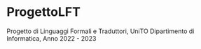 # ProgettoLFT
Progetto di Linguaggi Formali e Traduttori, UniTO Dipartimento di Informatica, Anno 2022 - 2023
